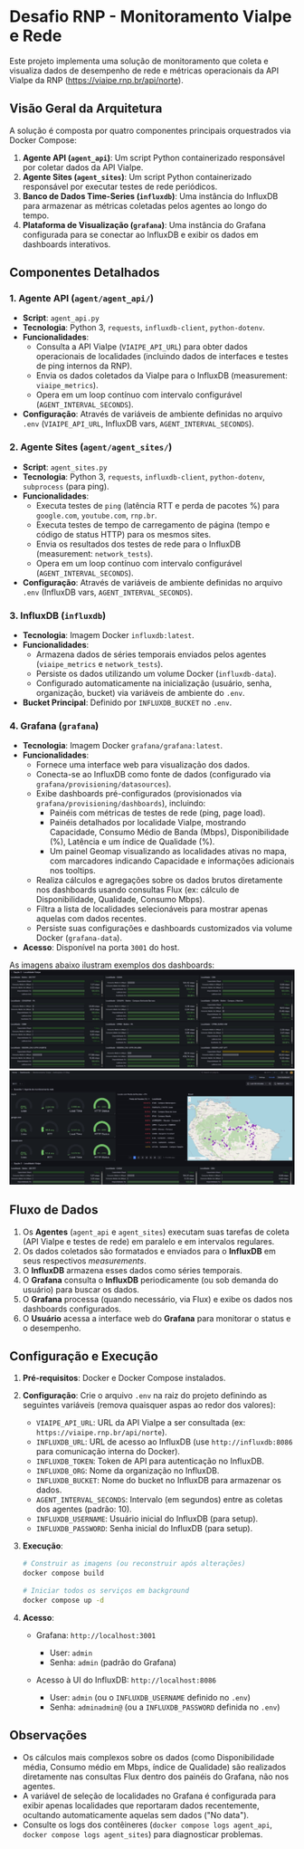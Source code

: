 # Desafio RNP - Monitoramento ViaIpe e Rede

Este projeto implementa uma solução de monitoramento que coleta e visualiza dados de desempenho de rede e métricas operacionais da API ViaIpe da RNP (https://viaipe.rnp.br/api/norte).

## Visão Geral da Arquitetura

A solução é composta por quatro componentes principais orquestrados via Docker Compose:

1.  **Agente API (`agent_api`)**: Um script Python containerizado responsável por coletar dados da API ViaIpe.
2.  **Agente Sites (`agent_sites`)**: Um script Python containerizado responsável por executar testes de rede periódicos.
3.  **Banco de Dados Time-Series (`influxdb`)**: Uma instância do InfluxDB para armazenar as métricas coletadas pelos agentes ao longo do tempo.
4.  **Plataforma de Visualização (`grafana`)**: Uma instância do Grafana configurada para se conectar ao InfluxDB e exibir os dados em dashboards interativos.

## Componentes Detalhados

### 1. Agente API (`agent/agent_api/`)

*   **Script**: `agent_api.py`
*   **Tecnologia**: Python 3, `requests`, `influxdb-client`, `python-dotenv`.
*   **Funcionalidades**:
    *   Consulta a API ViaIpe (`VIAIPE_API_URL`) para obter dados operacionais de localidades (incluindo dados de interfaces e testes de ping internos da RNP).
    *   Envia os dados coletados da ViaIpe para o InfluxDB (measurement: `viaipe_metrics`).
    *   Opera em um loop contínuo com intervalo configurável (`AGENT_INTERVAL_SECONDS`).
*   **Configuração**: Através de variáveis de ambiente definidas no arquivo `.env` (`VIAIPE_API_URL`, InfluxDB vars, `AGENT_INTERVAL_SECONDS`).

### 2. Agente Sites (`agent/agent_sites/`)

*   **Script**: `agent_sites.py`
*   **Tecnologia**: Python 3, `requests`, `influxdb-client`, `python-dotenv`, `subprocess` (para ping).
*   **Funcionalidades**:
    *   Executa testes de `ping` (latência RTT e perda de pacotes %) para `google.com`, `youtube.com`, `rnp.br`.
    *   Executa testes de tempo de carregamento de página (tempo e código de status HTTP) para os mesmos sites.
    *   Envia os resultados dos testes de rede para o InfluxDB (measurement: `network_tests`).
    *   Opera em um loop contínuo com intervalo configurável (`AGENT_INTERVAL_SECONDS`).
*   **Configuração**: Através de variáveis de ambiente definidas no arquivo `.env` (InfluxDB vars, `AGENT_INTERVAL_SECONDS`).

### 3. InfluxDB (`influxdb`)

*   **Tecnologia**: Imagem Docker `influxdb:latest`.
*   **Funcionalidades**:
    *   Armazena dados de séries temporais enviados pelos agentes (`viaipe_metrics` e `network_tests`).
    *   Persiste os dados utilizando um volume Docker (`influxdb-data`).
    *   Configurado automaticamente na inicialização (usuário, senha, organização, bucket) via variáveis de ambiente do `.env`.
*   **Bucket Principal**: Definido por `INFLUXDB_BUCKET` no `.env`.

### 4. Grafana (`grafana`)

*   **Tecnologia**: Imagem Docker `grafana/grafana:latest`.
*   **Funcionalidades**:
    *   Fornece uma interface web para visualização dos dados.
    *   Conecta-se ao InfluxDB como fonte de dados (configurado via `grafana/provisioning/datasources`).
    *   Exibe dashboards pré-configurados (provisionados via `grafana/provisioning/dashboards`), incluindo:
        *   Painéis com métricas de testes de rede (ping, page load).
        *   Painéis detalhados por localidade ViaIpe, mostrando Capacidade, Consumo Médio de Banda (Mbps), Disponibilidade (%), Latência e um índice de Qualidade (%).
        *   Um painel Geomap visualizando as localidades ativas no mapa, com marcadores indicando Capacidade e informações adicionais nos tooltips.
    *   Realiza cálculos e agregações sobre os dados brutos diretamente nos dashboards usando consultas Flux (ex: cálculo de Disponibilidade, Qualidade, Consumo Mbps).
    *   Filtra a lista de localidades selecionáveis para mostrar apenas aquelas com dados recentes.
    *   Persiste suas configurações e dashboards customizados via volume Docker (`grafana-data`).
*   **Acesso**: Disponível na porta `3001` do host.

As imagens abaixo ilustram exemplos dos dashboards:
![Dashboard Grafana mostrando Localidades ViaIpe](Print/Captura%20de%20tela%202025-04-19%20023121.png)
![Dashboard Grafana mostrando Testes de Rede](Print/Captura%20de%20tela%202025-04-19%20023348.png)


## Fluxo de Dados

1.  Os **Agentes** (`agent_api` e `agent_sites`) executam suas tarefas de coleta (API ViaIpe e testes de rede) em paralelo e em intervalos regulares.
2.  Os dados coletados são formatados e enviados para o **InfluxDB** em seus respectivos *measurements*.
3.  O **InfluxDB** armazena esses dados como séries temporais.
4.  O **Grafana** consulta o **InfluxDB** periodicamente (ou sob demanda do usuário) para buscar os dados.
5.  O **Grafana** processa (quando necessário, via Flux) e exibe os dados nos dashboards configurados.
6.  O **Usuário** acessa a interface web do **Grafana** para monitorar o status e o desempenho.

## Configuração e Execução

1.  **Pré-requisitos**: Docker e Docker Compose instalados.
2.  **Configuração**: Crie o arquivo `.env` na raiz do projeto definindo as seguintes variáveis (remova quaisquer aspas ao redor dos valores):
    *   `VIAIPE_API_URL`: URL da API ViaIpe a ser consultada (ex: `https://viaipe.rnp.br/api/norte`).
    *   `INFLUXDB_URL`: URL de acesso ao InfluxDB (use `http://influxdb:8086` para comunicação interna do Docker).
    *   `INFLUXDB_TOKEN`: Token de API para autenticação no InfluxDB.
    *   `INFLUXDB_ORG`: Nome da organização no InfluxDB.
    *   `INFLUXDB_BUCKET`: Nome do bucket no InfluxDB para armazenar os dados.
    *   `AGENT_INTERVAL_SECONDS`: Intervalo (em segundos) entre as coletas dos agentes (padrão: 10).
    *   `INFLUXDB_USERNAME`: Usuário inicial do InfluxDB (para setup).
    *   `INFLUXDB_PASSWORD`: Senha inicial do InfluxDB (para setup).
3.  **Execução**:

    ```bash
    # Construir as imagens (ou reconstruir após alterações)
    docker compose build
    ```

    ```bash
    # Iniciar todos os serviços em background
    docker compose up -d
    ```
4.  **Acesso**:
    *   Grafana: `http://localhost:3001`
        *   User: `admin`
        *   Senha: `admin` (padrão do Grafana)

    *   Acesso à UI do InfluxDB: `http://localhost:8086`
        *   User: `admin` (ou o `INFLUXDB_USERNAME` definido no `.env`)
        *   Senha: `adminadmin@` (ou a `INFLUXDB_PASSWORD` definida no `.env`)

## Observações

*   Os cálculos mais complexos sobre os dados (como Disponibilidade média, Consumo médio em Mbps, índice de Qualidade) são realizados diretamente nas consultas Flux dentro dos painéis do Grafana, não nos agentes.
*   A variável de seleção de localidades no Grafana é configurada para exibir apenas localidades que reportaram dados recentemente, ocultando automaticamente aquelas sem dados ("No data").
*   Consulte os logs dos contêineres (`docker compose logs agent_api`, `docker compose logs agent_sites`) para diagnosticar problemas.



